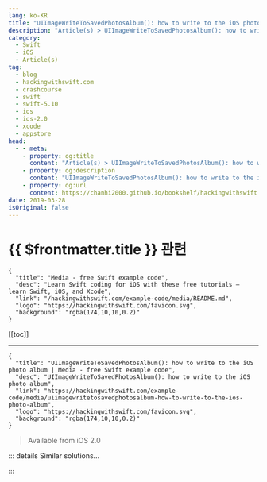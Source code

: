 ```yaml
---
lang: ko-KR
title: "UIImageWriteToSavedPhotosAlbum(): how to write to the iOS photo album"
description: "Article(s) > UIImageWriteToSavedPhotosAlbum(): how to write to the iOS photo album"
category:
  - Swift
  - iOS
  - Article(s)
tag: 
  - blog
  - hackingwithswift.com
  - crashcourse
  - swift
  - swift-5.10
  - ios
  - ios-2.0
  - xcode
  - appstore
head:
  - - meta:
    - property: og:title
      content: "Article(s) > UIImageWriteToSavedPhotosAlbum(): how to write to the iOS photo album"
    - property: og:description
      content: "UIImageWriteToSavedPhotosAlbum(): how to write to the iOS photo album"
    - property: og:url
      content: https://chanhi2000.github.io/bookshelf/hackingwithswift.com/example-code/media/uiimagewritetosavedphotosalbum-how-to-write-to-the-ios-photo-album.html
date: 2019-03-28
isOriginal: false
---
```


# {{ $frontmatter.title }} 관련

```component VPCard
{
  "title": "Media - free Swift example code",
  "desc": "Learn Swift coding for iOS with these free tutorials – learn Swift, iOS, and Xcode",
  "link": "/hackingwithswift.com/example-code/media/README.md",
  "logo": "https://hackingwithswift.com/favicon.svg",
  "background": "rgba(174,10,10,0.2)"
}
```

[[toc]]

---

```component VPCard
{
  "title": "UIImageWriteToSavedPhotosAlbum(): how to write to the iOS photo album | Media - free Swift example code",
  "desc": "UIImageWriteToSavedPhotosAlbum(): how to write to the iOS photo album",
  "link": "https://hackingwithswift.com/example-code/media/uiimagewritetosavedphotosalbum-how-to-write-to-the-ios-photo-album",
  "logo": "https://hackingwithswift.com/favicon.svg",
  "background": "rgba(174,10,10,0.2)"
}
```

> Available from iOS 2.0

<!-- TODO: 작성 -->

<!-- 
It's not hard to save an image straight to the user's photo library, but I have to admit the syntax isn't immediately obvious! iOS has a function called `UIImageWriteToSavedPhotosAlbum()` that takes four parameters: parameter one is the image to save, parameters two and three set a delegate and selector to send when the image has been written successfully, and parameter four is any additional context information you wan to send.

For example, you might use it like this:

```swift
UIImageWriteToSavedPhotosAlbum(yourImage, self, #selector(image(_:didFinishSavingWithError:contextInfo:)), nil)
```

That will write the image to the photo library, then call a method when it completes. That method needs to be named very precisely, which is where it's easy to go wrong. Using the call above, you need to write your callback method like this:

```swift
@objc func image(_ image: UIImage, didFinishSavingWithError error: NSError?, contextInfo: UnsafeRawPointer) {
    if let error = error {
        // we got back an error!
        let ac = UIAlertController(title: "Save error", message: error.localizedDescription, preferredStyle: .alert)
        ac.addAction(UIAlertAction(title: "OK", style: .default))
        present(ac, animated: true)
    } else {
        let ac = UIAlertController(title: "Saved!", message: "Your altered image has been saved to your photos.", preferredStyle: .alert)
        ac.addAction(UIAlertAction(title: "OK", style: .default))
        present(ac, animated: true)
    }
}
```

-->

::: details Similar solutions…

<!--
/example-code/media/how-to-choose-a-photo-from-the-camera-roll-using-uiimagepickercontroller">How to choose a photo from the camera roll using UIImagePickerController 
/example-code/uikit/how-to-take-a-photo-using-the-camera-and-uiimagepickercontroller">How to take a photo using the camera and UIImagePickerController 
/example-code/strings/how-to-save-a-string-to-a-file-on-disk-with-writeto">How to save a string to a file on disk with write(to:) 
/example-code/language/what-is-copy-on-write">What is copy on write? 
/example-code/language/how-to-write-a-closure-that-returns-a-value">How to write a closure that returns a value</a>
-->

:::

